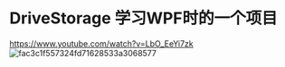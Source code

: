 # DriveStorage 学习WPF时的一个项目
https://www.youtube.com/watch?v=LbO_EeYi7zk
![fac3c1f557324fd71628533a3068577](https://user-images.githubusercontent.com/102707475/173218670-71775a2b-71a0-4184-9bea-6986a5a664e2.png)
